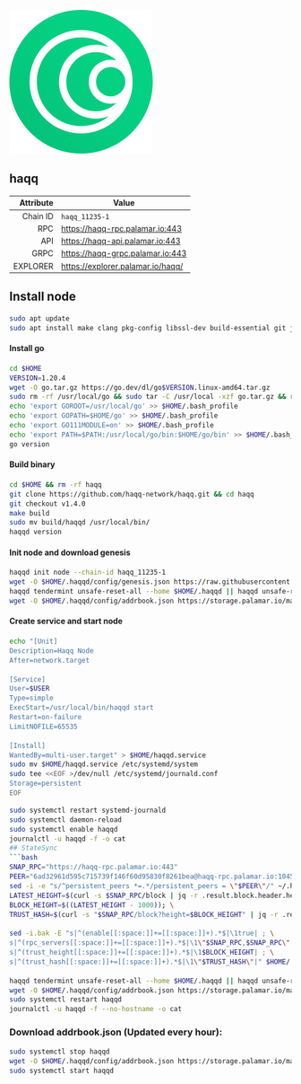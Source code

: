 ![Logo](https://raw.githubusercontent.com/Pa1amar/mainnets/main/haqq/haqq-logo2.png)
## haqq
| Attribute | Value |
|----------:|-------|
| Chain ID         | `haqq_11235-1` |
| RPC  | https://haqq-rpc.palamar.io:443 |
| API  | https://haqq-api.palamar.io:443 |
| GRPC | https://haqq-grpc.palamar.io:443 |
| EXPLORER | https://explorer.palamar.io/haqq/ |

## Install node
```bash
sudo apt update
sudo apt install make clang pkg-config libssl-dev build-essential git jq -y
```
#### Install go
```bash
cd $HOME
VERSION=1.20.4
wget -O go.tar.gz https://go.dev/dl/go$VERSION.linux-amd64.tar.gz
sudo rm -rf /usr/local/go && sudo tar -C /usr/local -xzf go.tar.gz && rm go.tar.gz
echo 'export GOROOT=/usr/local/go' >> $HOME/.bash_profile
echo 'export GOPATH=$HOME/go' >> $HOME/.bash_profile
echo 'export GO111MODULE=on' >> $HOME/.bash_profile
echo 'export PATH=$PATH:/usr/local/go/bin:$HOME/go/bin' >> $HOME/.bash_profile && . $HOME/.bash_profile
go version
```
#### Build binary
```bash
cd $HOME && rm -rf haqq
git clone https://github.com/haqq-network/haqq.git && cd haqq
git checkout v1.4.0
make build
sudo mv build/haqqd /usr/local/bin/
haqqd version
```
#### Init node and download genesis
```bash
haqqd init node --chain-id haqq_11235-1
wget -O $HOME/.haqqd/config/genesis.json https://raw.githubusercontent.com/Pa1amar/mainnets/main/haqq/genesis.json
haqqd tendermint unsafe-reset-all --home $HOME/.haqqd || haqqd unsafe-reset-all
wget -O $HOME/.haqqd/config/addrbook.json https://storage.palamar.io/mainnet/haqq/addrbook.json
```
#### Create service and start node
```bash
echo "[Unit]
Description=Haqq Node
After=network.target

[Service]
User=$USER
Type=simple
ExecStart=/usr/local/bin/haqqd start
Restart=on-failure
LimitNOFILE=65535

[Install]
WantedBy=multi-user.target" > $HOME/haqqd.service
sudo mv $HOME/haqqd.service /etc/systemd/system
sudo tee <<EOF >/dev/null /etc/systemd/journald.conf
Storage=persistent
EOF
```
```bash
sudo systemctl restart systemd-journald
sudo systemctl daemon-reload
sudo systemctl enable haqqd
journalctl -u haqqd -f -o cat
## StateSync
```bash
SNAP_RPC="https://haqq-rpc.palamar.io:443"
PEER="6ad32961d595c715739f146f60d95830f8261bea@haqq-rpc.palamar.io:10456"
sed -i -e "s/^persistent_peers *=.*/persistent_peers = \"$PEER\"/" ~/.haqqd/config/config.toml
LATEST_HEIGHT=$(curl -s $SNAP_RPC/block | jq -r .result.block.header.height); \
BLOCK_HEIGHT=$((LATEST_HEIGHT - 1000)); \
TRUST_HASH=$(curl -s "$SNAP_RPC/block?height=$BLOCK_HEIGHT" | jq -r .result.block_id.hash)

sed -i.bak -E "s|^(enable[[:space:]]+=[[:space:]]+).*$|\1true| ; \
s|^(rpc_servers[[:space:]]+=[[:space:]]+).*$|\1\"$SNAP_RPC,$SNAP_RPC\"| ; \
s|^(trust_height[[:space:]]+=[[:space:]]+).*$|\1$BLOCK_HEIGHT| ; \
s|^(trust_hash[[:space:]]+=[[:space:]]+).*$|\1\"$TRUST_HASH\"|" $HOME/.haqqd/config/config.toml

haqqd tendermint unsafe-reset-all --home $HOME/.haqqd || haqqd unsafe-reset-all
wget -O $HOME/.haqqd/config/addrbook.json https://storage.palamar.io/mainnet/haqq/addrbook.json
sudo systemctl restart haqqd 
journalctl -u haqqd -f --no-hostname -o cat
```
### Download addrbook.json (Updated every hour):
```bash
sudo systemctl stop haqqd
wget -O $HOME/.haqqd/config/addrbook.json https://storage.palamar.io/mainnet/haqq/addrbook.json
sudo systemctl start haqqd
```
